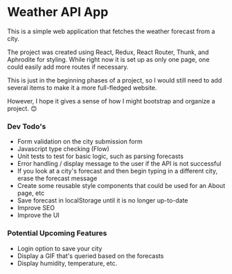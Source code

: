 # Weather API App

This is a simple web application that fetches the weather forecast from a city.

The project was created using React, Redux, React Router, Thunk, and Aphrodite for styling. 
While right now it is set up as only one page, one could easily add more routes if necessary.

This is just in the beginning phases of a project, so I would still need to add several items to make
it a more full-fledged website.

However, I hope it gives a sense of how I might bootstrap and organize a project. 😊


### Dev Todo's
- Form validation on the city submission form
- Javascript type checking (Flow)
- Unit tests to test for basic logic, such as parsing forecasts
- Error handling / display message to the user if the API is not successful
- If you look at a city's forecast and then begin typing in a different city, erase the forecast message
- Create some reusable style components that could be used for an About page, etc
- Save forecast in localStorage until it is no longer up-to-date
- Improve SEO
- Improve the UI

### Potential Upcoming Features
- Login option to save your city
- Display a GIF that's queried based on the forecasts
- Display humidity, temperature, etc.